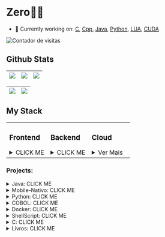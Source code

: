 # Zero👨‍💻


- 🌱 Currently working on:
 [C](https://github.com/carlinhoshk/carlinhoshk-codecrafters-shell-c), [Cpp](https://github.com/carlinhoshk/Recozimento-Simulado), [Java](https://github.com/carlinhoshk/Projeto-CAP), [Python](https://github.com/carlinhoshk/DCK), [LUA](https://github.com/carlinhoshk/C-dotfiles), [CUDA](https://github.com/carlinhoshk/vault/blob/main/04%20-%20Projetos/OpenCV%20com%20plot%20dinamico%20de%20Resultado.md)


![Contador de visitas](https://profile-counter.glitch.me/carlinhoshk/count.svg)

## Github Stats  

| ![](http://github-profile-summary-cards.vercel.app/api/cards/stats?username=carlinhoshk&theme=highcontrast) | ![](https://github-readme-stats.vercel.app/api/top-langs/?username=carlinhoshk&layout=compact&show_icons=true&theme=highcontrast&include_all_commits=true&count_private=true&hide_border=true&size=large) | ![](http://github-profile-summary-cards.vercel.app/api/cards/most-commit-language?username=carlinhoshk&theme=highcontrast) |
| :-: | :-: | :-: |

| ![](http://github-profile-summary-cards.vercel.app/api/cards/profile-details?username=carlinhoshk&theme=highcontrast) | ![](https://streak-stats.demolab.com?user=carlinhoshk&theme=highcontrast&hide_border=true) | 
| :-: | :-: |


## My Stack

<table>
  <tr>
    <td valign="top" width="33%">
      <h3>Frontend</h3>
      <details>
        <summary>CLICK ME</summary>
        <div align="center">
          <!-- Exemplo: repositório demonstrando uso de React -->
          <a href="https://github.com/carlinhoshk/teste-emp-front" target="_blank">
            <img style="margin: 10px" src="https://upload.wikimedia.org/wikipedia/commons/a/a7/React-icon.svg" alt="React" height="50" />
          </a>
          <!-- Exemplo: repositório demonstrando uso de Angular -->
          <a href="https://github.com/carlinhoshk/frontend-projetoCAP" target="_blank">
            <img style="margin: 10px" src="https://angular.io/assets/images/logos/angular/angular.svg" alt="Angular" height="50" />
          </a>
        </div>
      </details>
    </td>
    <td valign="top" width="33%">
      <h3>Backend</h3>
      <details>
        <summary>CLICK ME</summary>
        <div align="center">
          <a href="https://gitlab.com/carlinhoshk/controle-aluno-presente" target="_blank">
            <img style="margin: 10px" src="https://cdn.worldvectorlogo.com/logos/java.svg" alt="Java" height="50" />
          </a>
          <a href="https://github.com/carlinhoshk/teste_emp-back" target="_blank">
            <img style="margin: 10px" src="https://s3.dualstack.us-east-2.amazonaws.com/pythondotorg-assets/media/community/logos/python-logo-only.png" alt="Python" height="50" />
          </a>
        </div>
      </details>
    </td>
    <td valign="top" width="33%">
      <h3>Cloud</h3>
      <details>
        <summary>Ver Mais</summary>
        <div align="center">
          <!-- Exemplo: repositório demonstrando uso de AWS -->
          <a href="https://www.credly.com/badges/b6461440-dd09-48bd-a6f5-40bd6a4f17cb/linked_in_profile" target="_blank">
            <img style="margin: 10px" src="https://upload.wikimedia.org/wikipedia/commons/9/93/Amazon_Web_Services_Logo.svg" alt="AWS" height="50" />
          </a>
          <!-- Exemplo: repositório demonstrando uso de Azure -->
          <a href="https://www.credly.com/badges/a5e5c819-d4a5-45e6-9fd2-389ede568d42/linked_in_profile" target="_blank">
            <img style="margin: 10px" src="https://upload.wikimedia.org/wikipedia/commons/f/fa/Microsoft_Azure.svg" alt="Azure" height="50" />
          </a>
        </div>
      </details>
    </td>
  </tr>
</table>

### Projects:

<details><summary>Java: CLICK ME</summary>
<p>
<a href="https://github.com/carlinhoshk/curso-microservicos-springcloud">Microsserviços em Spring-Cloud</a>

<a href="https://github.com/carlinhoshk/Semana-spring-react">Semana Spring react - Spring-Boot</a>

<a href="https://github.com/carlinhoshk/rest-api-crud">Spring-boot REST CRUD API</a>

<a href="https://github.com/carlinhoshk/Estudos-Java-Opencv">Java visão computacional com Opencv</a>

<a href="https://github.com/carlinhoshk/Estudos-Java-Opencv">Java visão computacional com Opencv</a>

<a href="https://github.com/carlinhoshk/Spring-Java-Microservicos"> Java microsserviços com spring-boot e spring-cloud </a>

<a href="https://github.com/carlinhoshk/Java-estudos-jdbc"> Java Banco de dados JDBC </a>

<a href="https://github.com/carlinhoshk/Aulas-Senac-2PF"> Execício e materiais do Curso em Java SENAC | Professor 2</a>

<a href="https://github.com/carlinhoshk/Repositorio-Aulas-Pressenciais"> Exercícios e materiais do Curso em Java SENAC | Professor 1 </a>

<a href="https://github.com/carlinhoshk/Loops-e-Arrays"> Curso DIO Aulas de Loops e Array</a>

<a href="https://github.com/carlinhoshk/Aula-Metodos-Exercicio3">Curso DIO Exercício método 3 </a>

<a href="https://github.com/carlinhoshk/Aula-Metodos-Exercicio.2">Curso DIO Exercício método 2 </a>

<a href="https://github.com/carlinhoshk/Debugging_Java"> Curso DIO Debugging </a>

<a href="https://github.com/carlinhoshk/Aula-metodos-Java" > Curso DIO Exercício método 1</a>

<a href="https://github.com/carlinhoshk/curso-java-fundamental"> Boot-Camp da DIO </a>

<a href="https://github.com/carlinhoshk/curso-dio-dominando-ide-java">Curso da DIO IDE-Java</a>

<a href="https://github.com/carlinhoshk/Pizza-Comanda-em-Java">GUI em Swing de uma comanda de Pizza </a>

</p>
</details>

<details><summary>Mobile-Nativo: CLICK ME</summary>
<p>
<a href="https://github.com/carlinhoshk/CarlosTraductorApp">App Mobile usando serviço cloud da Azure</a>

<a href="https://github.com/carlinhoshk/cobra">App do jogo da cobrinha</a>

<a href="https://github.com/carlinhoshk/Kalculator">App de uma calculadora </a>

<a href="https://github.com/carlinhoshk/Teste_funcionalidades_opencv_mobile">App de visão computacional com Opencv</a>
</p>
</details>

<details><summary>Python: CLICK ME</summary>
<p>
<a href="https://github.com/carlinhoshk/Olhos_BublleDock"> Python+Docker+Opencv+Flask </a>

<a href="https://github.com/carlinhoshk/flask_tk_opencv_gitpod">Configurações para rodar Flask e Opencv no GitPod</a>

<a href="https://github.com/carlinhoshk/projeto_apuracao_eleicoes_2022"> Python+Pandas,Request e json para leitura das eleições 2022</a>

<a href="https://github.com/carlinhoshk/Projeto-Legislativo">Python reconhecimento facial de Deputado Federal ( em construção )</a>

<a href="https://github.com/carlinhoshk/FasAPI_Em_Container">Fast-API em Docker</a>

<a href="https://github.com/carlinhoshk/OpenCV-corta-lugar-especifico">Python visão computacional cortando lugar especifico </a>

<a href="https://github.com/carlinhoshk/cortando-video">Python transformando video em frames </a>

<a href="https://github.com/carlinhoshk/Curso-coursera-python-usp">Repositório estudos curso coursera python usp </a>
</p>
</details>

<details><summary>COBOL: CLICK ME</summary>
<p>
<a href="https://github.com/carlinhoshk/Calculadora-COBOL"> Calculadora em COBOL</a>
<a href="https://github.com/carlinhoshk/Ola-mundo-em-Cobol">Ola mundo em COBOL </a>
</p>
</details>
<details><summary>Docker: CLICK ME</summary>
<p>
<a href="https://github.com/carlinhoshk/Docker-AzureSQLServer">Docker para Microsoft SQLServer</a>
</p>
</details>
<details><summary>ShellScript: CLICK ME</summary>
<p>
<a href="https://github.com/carlinhoshk/buildando_opencv_docker">Buildando Docker, Python e Opencv no raspberrypi</a>
</p>
<a href="https://github.com/carlinhoshk/Repositorio-do-livro-POSIX-shell-script">Estudos do livro shell script</a>

<a href="https://github.com/carlinhoshk/bash-para-cuda">Shell Script para automatizar instalação dos cuda drive</a>

<a href="https://github.com/carlinhoshk/Linux-lendo-hexadecimal-e-binaario">Lendo hexadecimal e Binário </a>
</details>
<details><summary>C: CLICK ME</summary>
<p>

<a href="https://github.com/carlinhoshk/Estudos-GStreamer"> Gstremer para tratar stream de video </a>

</p>
</details>

<details><summary>Livros: CLICK ME</summary>
<p>

<a href="https://github.com/carlinhoshk/Repositorio-do-livro-POSIX-shell-script">Estudos livros POSIX-Shell-Script</a>

<a href="https://github.com/carlinhoshk/Estudos-Livro-Desbravando-Java-OO">Estudos de Java OO</a>

<a href="https://github.com/carlinhoshk/Estudos-Livro-Aprendendo-SQL">Estudos SQL</a>
</p>
</details>
